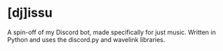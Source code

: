 # [dj]issu
A spin-off of my Discord bot, made specifically for just music. Written in Python and uses the discord.py and wavelink libraries.
